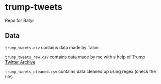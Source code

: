 # trump-tweets

Repo for Batyr

## Data

`trump_tweets.csv` contains data made by Talon

`trump_tweets_raw.csv` contains data made by me with a help of [Trump Twitter Archive](http://www.trumptwitterarchive.com/archive)

`trump_tweets_cleaned.csv` contains data cleaned up using regex (check the file).

